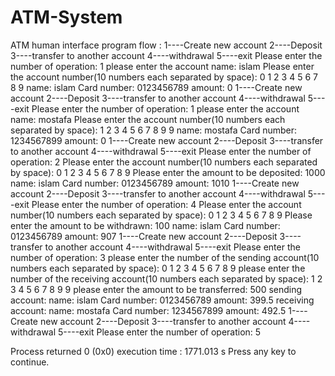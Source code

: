 # ATM-System
ATM human interface
program flow :
1----Create new account
2----Deposit
3----transfer to another account
4----withdrawal
5----exit
Please enter the number of operation: 1
please enter the account name: islam
Please enter the account number(10 numbers each separated by space): 0 1 2 3 4 5 6 7 8 9
name: islam
Card number: 0123456789
amount: 0
1----Create new account
2----Deposit
3----transfer to another account
4----withdrawal
5----exit
Please enter the number of operation: 1
please enter the account name: mostafa
Please enter the account number(10 numbers each separated by space): 1 2 3 4 5 6 7 8 9 9
name: mostafa
Card number: 1234567899
amount: 0
1----Create new account
2----Deposit
3----transfer to another account
4----withdrawal
5----exit
Please enter the number of operation: 2
Please enter the account number(10 numbers each separated by space): 0 1 2 3 4 5 6 7 8 9
Please enter the amount to be deposited: 1000
name: islam
Card number: 0123456789
amount: 1010
1----Create new account
2----Deposit
3----transfer to another account
4----withdrawal
5----exit
Please enter the number of operation: 4
Please enter the account number(10 numbers each separated by space): 0 1 2 3 4 5 6 7 8 9
Please enter the amount to be withdrawn: 100
name: islam
Card number: 0123456789
amount: 907
1----Create new account
2----Deposit
3----transfer to another account
4----withdrawal
5----exit
Please enter the number of operation: 3
please enter the number of the sending account(10 numbers each separated by space): 0 1 2 3 4 5 6 7 8 9
please enter the number of the receiving account(10 numbers each separated by space): 1 2 3 4 5 6 7 8 9 9
please enter the amount to be transferred: 500
sending account:
name: islam
Card number: 0123456789
amount: 399.5
receiving account:
name: mostafa
Card number: 1234567899
amount: 492.5
1----Create new account
2----Deposit
3----transfer to another account
4----withdrawal
5----exit
Please enter the number of operation: 5

Process returned 0 (0x0)   execution time : 1771.013 s
Press any key to continue.
